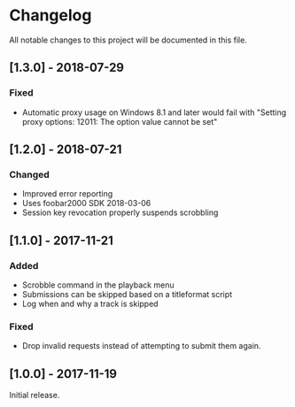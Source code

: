# Changelog
All notable changes to this project will be documented in this file.

## [1.3.0] - 2018-07-29
### Fixed
- Automatic proxy usage on Windows 8.1 and later would fail with
  "Setting proxy options: 12011: The option value cannot be set"


## [1.2.0] - 2018-07-21
### Changed
- Improved error reporting
- Uses foobar2000 SDK 2018-03-06
- Session key revocation properly suspends scrobbling


## [1.1.0] - 2017-11-21
### Added
- Scrobble command in the playback menu
- Submissions can be skipped based on a titleformat script
- Log when and why a track is skipped

### Fixed
- Drop invalid requests instead of attempting to submit them again.


## [1.0.0] - 2017-11-19

Initial release.
